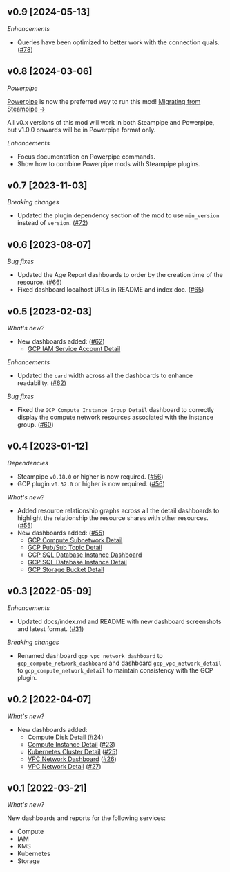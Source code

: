 ## v0.9 [2024-05-13]

_Enhancements_

- Queries have been optimized to better work with the connection quals. ([#78](https://github.com/turbot/steampipe-mod-gcp-insights/pull/78))

## v0.8 [2024-03-06]

_Powerpipe_

[Powerpipe](https://powerpipe.io) is now the preferred way to run this mod!  [Migrating from Steampipe →](https://powerpipe.io/blog/migrating-from-steampipe)

All v0.x versions of this mod will work in both Steampipe and Powerpipe, but v1.0.0 onwards will be in Powerpipe format only.

_Enhancements_

- Focus documentation on Powerpipe commands.
- Show how to combine Powerpipe mods with Steampipe plugins.

## v0.7 [2023-11-03]

_Breaking changes_

- Updated the plugin dependency section of the mod to use `min_version` instead of `version`. ([#72](https://github.com/turbot/steampipe-mod-gcp-insights/pull/72))

## v0.6 [2023-08-07]

_Bug fixes_

- Updated the Age Report dashboards to order by the creation time of the resource. ([#66](https://github.com/turbot/steampipe-mod-gcp-insights/pull/66))
- Fixed dashboard localhost URLs in README and index doc. ([#65](https://github.com/turbot/steampipe-mod-gcp-insights/pull/65))

## v0.5 [2023-02-03]

_What's new?_

- New dashboards added: ([#62](https://github.com/turbot/steampipe-mod-gcp-insights/pull/62))
  - [GCP IAM Service Account Detail](https://hub.steampipe.io/mods/turbot/gcp_insights/dashboards/dashboard.iam_service_account_detail)

_Enhancements_

- Updated the `card` width across all the dashboards to enhance readability. ([#62](https://github.com/turbot/steampipe-mod-gcp-insights/pull/62))

_Bug fixes_

- Fixed the `GCP Compute Instance Group Detail` dashboard to correctly display the compute network resources associated with the instance group. ([#60](https://github.com/turbot/steampipe-mod-gcp-insights/pull/60))

## v0.4 [2023-01-12]

_Dependencies_

- Steampipe `v0.18.0` or higher is now required. ([#56](https://github.com/turbot/steampipe-mod-gcp-insights/pull/56))
- GCP plugin `v0.32.0` or higher is now required. ([#56](https://github.com/turbot/steampipe-mod-gcp-insights/pull/56))

_What's new?_

- Added resource relationship graphs across all the detail dashboards to highlight the relationship the resource shares with other resources. ([#55](https://github.com/turbot/steampipe-mod-gcp-insights/pull/55))
- New dashboards added: ([#55](https://github.com/turbot/steampipe-mod-gcp-insights/pull/55))
  - [GCP Compute Subnetwork Detail](https://hub.steampipe.io/mods/turbot/gcp_insights/dashboards/dashboard.compute_subnetwork_detail)
  - [GCP Pub/Sub Topic Detail](https://hub.steampipe.io/mods/turbot/gcp_insights/dashboards/dashboard.pubsub_topic_detail_detail)
  - [GCP SQL Database Instance Dashboard](https://hub.steampipe.io/mods/turbot/gcp_insights/dashboards/dashboard.sql_database_instance_dashboard)
  - [GCP SQL Database Instance Detail](https://hub.steampipe.io/mods/turbot/gcp_insights/dashboards/dashboard.sql_database_instance_detail)
  - [GCP Storage Bucket Detail](https://hub.steampipe.io/mods/turbot/gcp_insights/dashboards/dashboard.storage_bucket_detail)

## v0.3 [2022-05-09]

_Enhancements_

- Updated docs/index.md and README with new dashboard screenshots and latest format. ([#31](https://github.com/turbot/steampipe-mod-gcp-insights/pull/31))

_Breaking changes_

- Renamed dashboard `gcp_vpc_network_dashboard` to `gcp_compute_network_dashboard` and dashboard `gcp_vpc_network_detail` to `gcp_compute_network_detail` to maintain consistency with the GCP plugin.

## v0.2 [2022-04-07]

_What's new?_

- New dashboards added:
  - [Compute Disk Detail](https://hub.steampipe.io/mods/turbot/gcp_insights/dashboards/dashboard.gcp_compute_disk_detail) ([#24](https://github.com/turbot/steampipe-mod-gcp-insights/pull/24))
  - [Compute Instance Detail](https://hub.steampipe.io/mods/turbot/gcp_insights/dashboards/dashboard.gcp_compute_instance_detail) ([#23](https://github.com/turbot/steampipe-mod-gcp-insights/pull/23))
  - [Kubernetes Cluster Detail](https://hub.steampipe.io/mods/turbot/gcp_insights/dashboards/dashboard.gcp_kubernetes_cluster_detail) ([#25](https://github.com/turbot/steampipe-mod-gcp-insights/pull/25))
  - [VPC Network Dashboard](https://hub.steampipe.io/mods/turbot/gcp_insights/dashboards/dashboard.gcp_vpc_network_dashboard) ([#26](https://github.com/turbot/steampipe-mod-gcp-insights/pull/26))
  - [VPC Network Detail](https://hub.steampipe.io/mods/turbot/gcp_insights/dashboards/dashboard.gcp_vpc_network_detail) ([#27](https://github.com/turbot/steampipe-mod-gcp-insights/pull/27))

## v0.1 [2022-03-21]

_What's new?_

New dashboards and reports for the following services:
- Compute
- IAM
- KMS
- Kubernetes
- Storage
